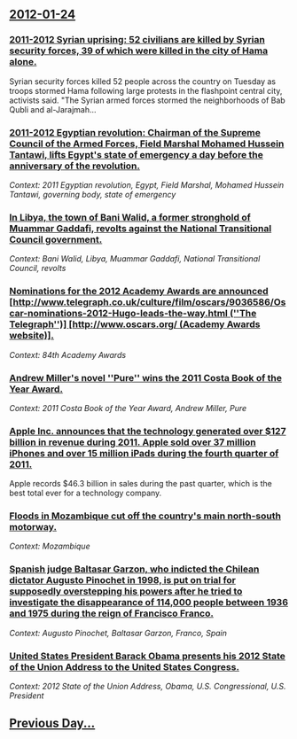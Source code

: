 ## [2012-01-24](/news/2012/01/24/index.md)

### [2011-2012 Syrian uprising: 52 civilians are killed by Syrian security forces, 39 of which were killed in the city of Hama alone. ](/news/2012/01/24/2011a2012-syrian-uprising-52-civilians-are-killed-by-syrian-security-forces-39-of-which-were-killed-in-the-city-of-hama-alone.md)
Syrian security forces killed 52 people across the country on Tuesday as troops stormed Hama following large protests in the flashpoint central city, activists said. &quot;The Syrian armed forces stormed the neighborhoods of Bab Qubli and al-Jarajmah...

### [2011-2012 Egyptian revolution: Chairman of the Supreme Council of the Armed Forces, Field Marshal Mohamed Hussein Tantawi, lifts Egypt's state of emergency a day before the anniversary of the revolution. ](/news/2012/01/24/2011a2012-egyptian-revolution-chairman-of-the-supreme-council-of-the-armed-forces-field-marshal-mohamed-hussein-tantawi-lifts-egypt-s-s.md)
_Context: 2011 Egyptian revolution, Egypt, Field Marshal, Mohamed Hussein Tantawi, governing body, state of emergency_

### [In Libya, the town of Bani Walid, a former stronghold of Muammar Gaddafi, revolts against the National Transitional Council government. ](/news/2012/01/24/in-libya-the-town-of-bani-walid-a-former-stronghold-of-muammar-gaddafi-revolts-against-the-national-transitional-council-government.md)
_Context: Bani Walid, Libya, Muammar Gaddafi, National Transitional Council, revolts_

### [Nominations for the 2012 Academy Awards are announced [http://www.telegraph.co.uk/culture/film/oscars/9036586/Oscar-nominations-2012-Hugo-leads-the-way.html (''The Telegraph'')] [http://www.oscars.org/ (Academy Awards website)]. ](/news/2012/01/24/nominations-for-the-2012-academy-awards-are-announced-http-www-telegraph-co-uk-culture-film-oscars-9036586-oscar-nominations-2012-hugo-le.md)
_Context: 84th Academy Awards_

### [Andrew Miller's novel ''Pure'' wins the 2011 Costa Book of the Year Award. ](/news/2012/01/24/andrew-miller-s-novel-pure-wins-the-2011-costa-book-of-the-year-award.md)
_Context: 2011 Costa Book of the Year Award, Andrew Miller, Pure_

### [Apple Inc. announces that the technology generated over $127 billion in revenue during 2011. Apple sold over 37 million iPhones and over 15 million iPads during the fourth quarter of 2011. ](/news/2012/01/24/apple-inc-announces-that-the-technology-generated-over-127-billion-in-revenue-during-2011-apple-sold-over-37-million-iphones-and-over-15.md)
Apple records $46.3 billion in sales during the past quarter, which is the best total ever for a technology company.

### [Floods in Mozambique cut off the country's main north-south motorway. ](/news/2012/01/24/floods-in-mozambique-cut-off-the-country-s-main-north-south-motorway.md)
_Context: Mozambique_

### [Spanish judge Baltasar Garzon, who indicted the Chilean dictator Augusto Pinochet in 1998, is put on trial for supposedly overstepping his powers after he tried to investigate the disappearance of 114,000 people between 1936 and 1975 during the reign of Francisco Franco. ](/news/2012/01/24/spanish-judge-baltasar-garza3n-who-indicted-the-chilean-dictator-augusto-pinochet-in-1998-is-put-on-trial-for-supposedly-overstepping-his.md)
_Context: Augusto Pinochet, Baltasar Garzon, Franco, Spain_

### [United States President Barack Obama presents his 2012 State of the Union Address to the United States Congress. ](/news/2012/01/24/united-states-president-barack-obama-presents-his-2012-state-of-the-union-address-to-the-united-states-congress.md)
_Context: 2012 State of the Union Address, Obama, U.S. Congressional, U.S. President_

## [Previous Day...](/news/2012/01/23/index.md)

